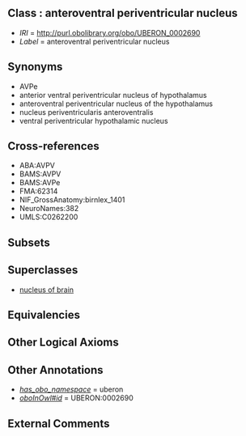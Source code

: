 
## Class : anteroventral periventricular nucleus

 * *IRI* = http://purl.obolibrary.org/obo/UBERON_0002690
 * *Label* = anteroventral periventricular nucleus

## Synonyms

 * AVPe
 * anterior ventral periventricular nucleus of hypothalamus
 * anteroventral periventricular nucleus of the hypothalamus
 * nucleus periventricularis anteroventralis
 * ventral periventricular hypothalamic nucleus

## Cross-references

 * ABA:AVPV
 * BAMS:AVPV
 * BAMS:AVPe
 * FMA:62314
 * NIF_GrossAnatomy:birnlex_1401
 * NeuroNames:382
 * UMLS:C0262200

## Subsets


## Superclasses

 * [nucleus of brain](../../UBERON/08/UBERON_0002308.md)

## Equivalencies


## Other Logical Axioms


## Other Annotations

 * *[has_obo_namespace](../../ce/oboInOwl#hasOBONamespace.md)* = uberon
 * *[oboInOwl#id](../../id/oboInOwl#id.md)* = UBERON:0002690

## External Comments

